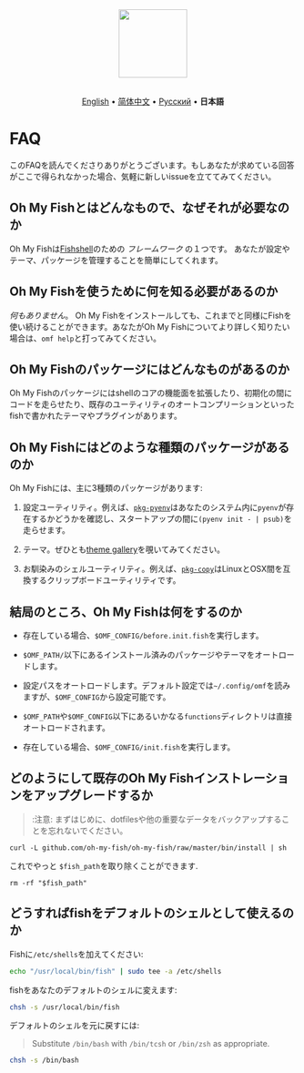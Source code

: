 <div align="center">
  <a href="http://github.com/oh-my-fish/oh-my-fish">
    <img width=120px  src="https://cloud.githubusercontent.com/assets/8317250/8510172/f006f0a4-230f-11e5-98b6-5c2e3c87088f.png">
  </a>
</div>

<br>

<p align="center">
  <a href="../en-US/FAQ.md">English</a> &bull;
  <a href="../zh-CN/FAQ.md">简体中文</a> &bull;
  <a href="../ru-RU/FAQ.md">Русский</a> &bull;
  <b>日本語</b>
</p>


# FAQ

このFAQを読んでくださりありがとうございます。もしあなたが求めている回答がここで得られなかった場合、気軽に新しいissueを立ててみてください。


## Oh My Fishとはどんなもので、なぜそれが必要なのか

Oh My Fishは[Fishshell](http://fishshell.com/)のための _フレームワーク_ の１つです。
あなたが設定やテーマ、パッケージを管理することを簡単にしてくれます。


## Oh My Fishを使うために何を知る必要があるのか

_何もありません_。 Oh My Fishをインストールしても、これまでと同様にFishを使い続けることができます。あなたがOh My Fishについてより詳しく知りたい場合は、`omf help`と打ってみてください。


## Oh My Fishのパッケージにはどんなものがあるのか

Oh My Fishのパッケージにはshellのコアの機能面を拡張したり、初期化の間にコードを走らせたり、既存のユーティリティのオートコンプリーションといったfishで書かれたテーマやプラグインがあります。


## Oh My Fishにはどのような種類のパッケージがあるのか

Oh My Fishには、主に3種類のパッケージがあります:

1. 設定ユーティリティ。例えば、[`pkg-pyenv`](https://github.com/oh-my-fish/pkg-pyenv)はあなたのシステム内に`pyenv`が存在するかどうかを確認し、スタートアップの間に`(pyenv init - | psub)`を走らせます。　

2. テーマ。ぜひとも[theme gallery](https://github.com/oh-my-fish)を覗いてみてください。

3. お馴染みのシェルユーティリティ。例えば、[`pkg-copy`](https://github.com/oh-my-fish/pkg-copy)はLinuxとOSX間を互換するクリップボードユーティリティです。


## 結局のところ、Oh My Fishは何をするのか

+ 存在している場合、`$OMF_CONFIG/before.init.fish`を実行します。

+ `$OMF_PATH/`以下にあるインストール済みのパッケージやテーマをオートロードします。

+ 設定パスをオートロードします。デフォルト設定では`~/.config/omf`を読みますが、`$OMF_CONFIG`から設定可能です。

+ `$OMF_PATH`や`$OMF_CONFIG`以下にあるいかなる`functions`ディレクトリは直接オートロードされます。

+ 存在している場合、`$OMF_CONFIG/init.fish`を実行します。


## どのようにして既存のOh My Fishインストレーションをアップグレードするか

> :注意: まずはじめに、dotfilesや他の重要なデータをバックアップすることを忘れないでください。

```
curl -L github.com/oh-my-fish/oh-my-fish/raw/master/bin/install | sh
```

これでやっと `$fish_path`を取り除くことができます.

```fish
rm -rf "$fish_path"
```


## どうすればfishをデフォルトのシェルとして使えるのか

Fishに`/etc/shells`を加えてください:

```sh
echo "/usr/local/bin/fish" | sudo tee -a /etc/shells
```

fishをあなたのデフォルトのシェルに変えます:

```sh
chsh -s /usr/local/bin/fish
```

デフォルトのシェルを元に戻すには:
> Substitute `/bin/bash` with `/bin/tcsh` or `/bin/zsh` as appropriate.

```sh
chsh -s /bin/bash
```
